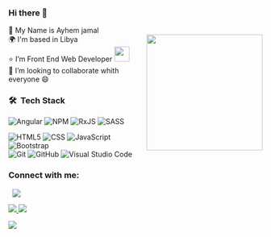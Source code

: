 ### Hi there 👋

:man: My Name is Ayhem jamal <br>
<img align='right' src="https://media.giphy.com/media/M9gbBd9nbDrOTu1Mqx/giphy.gif" width="230">
🌍  I'm based in Libya <br>
:star: I’m  Front End Web Developer   <img src="https://media.giphy.com/media/WUlplcMpOCEmTGBtBW/giphy.gif" width="30"> <br>
👯 I’m looking to collaborate whith everyone :smile:<br>

<h3> 🛠 &nbsp;Tech Stack</h3>

 ![Angular](https://img.shields.io/badge/angular-%23DD0031.svg?style=for-the-badge&logo=angular&logoColor=white)
![NPM](https://img.shields.io/badge/NPM-%23000000.svg?style=for-the-badge&logo=npm&logoColor=white)
![RxJS](https://img.shields.io/badge/rxjs-%23B7178C.svg?style=for-the-badge&logo=reactivex&logoColor=white) 
![SASS](https://img.shields.io/badge/SASS-hotpink.svg?style=for-the-badge&logo=SASS&logoColor=white) <br>

   ![HTML5](https://img.shields.io/badge/-HTML5-333333?style=flat&logo=HTML5)
  ![CSS](https://img.shields.io/badge/-CSS-333333?style=flat&logo=CSS3&logoColor=1572B6)
  ![JavaScript](https://img.shields.io/badge/-JavaScript-333333?style=flat&logo=javascript)
  ![Bootstrap](https://img.shields.io/badge/-Bootstrap-333333?style=flat&logo=bootstrap&logoColor=563D7C) <br>
  ![Git](https://img.shields.io/badge/-Git-333333?style=flat&logo=git)
  ![GitHub](https://img.shields.io/badge/-GitHub-333333?style=flat&logo=github)
  ![Visual Studio Code](https://img.shields.io/badge/-Visual%20Studio%20Code-333333?style=flat&logo=visual-studio-code&logoColor=007ACC)




<h3 align="left">Connect with me:</h3>
<p align="left">
<a href="https://linkedin.com/in/ayhem-jamal-68038316b/" target="blank"><img align="center" src="https://img.shields.io/badge/linkedin-%230077B5.svg?style=for-the-badge&logo=linkedin&logoColor=white" alt=""  /></a>  <a href="https://www.facebook.com/profile.php?id=100020497173263" target="blank"><img align="center" src="https://img.shields.io/badge/Facebook-1877F2?style=for-the-badge&logo=facebook&logoColor=white "alt=""  /></a> <a href="https://codepen.io/ay-jamal" target="blank"><img align="center" src="https://img.shields.io/badge/Codepen-000000?style=for-the-badge&logo=codepen&logoColor=white alt=""  /></a> <a href="https://www.codewars.com/users/ay-jamal" target="blank"><img align="center" src="https://img.shields.io/badge/Codewars-B1361E?style=for-the-badge&logo=Codewars&logoColor=white" alt=""/></a>

</p>

 
<a href='https://github-readme-stats.vercel.app/api/top-langs/?username=ay-jamal'> <img src='https://github-readme-stats.vercel.app/api/top-langs/?username=ay-jamal'> <img src='https://github-readme-stats.vercel.app/api?username=ay-jamal'> </a>
 
 <a href=''> <img src='https://activity-graph.herokuapp.com/graph?username=ay-jamal&theme=minimal'> </a>
 
 




<!--
**ay-jamal/ay-jamal** is a ✨ _special_ ✨ repository because its `README.md` (this file) appears on your GitHub profile.

Here are some ideas to get you started:

- 🔭 I’m currently working on ...
- 🌱 I’m currently learning ...
- 👯 I’m looking to collaborate on ...
- 🤔 I’m looking for help with ...
- 💬 Ask me about ...
- 📫 How to reach me: ...
- 😄 Pronouns: ...
- ⚡ Fun fact: ...
-->
